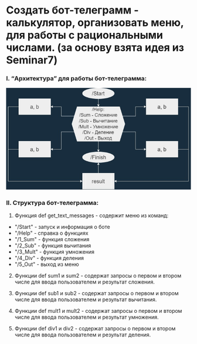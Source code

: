 # Создать бот-телеграмм - калькулятор, организовать меню, для работы с рациональными числами. (за основу взята идея из Seminar7)

### I. **“Архитектура” для работы бот-телеграмма:**

![Блок-Схема бот-телеграмм калькулятора](ForSimpleCalc.jpg)

### II. **Структура бот-телеграмма:**

1. Функция def get_text_messages - содержит меню из команд:

* "/Start" - запуск и информация о боте
* "/Help" - справка о функциях
* "/1_Sum" - функция сложения
* "/2_Sub" - функция вычитания
* "/3_Mult" - функция умножения
* "/4_Div" - функция деления
* "/5_Out" - выход из меню

2. Функции def sum1 и sum2 - содержат запросы о первом и втором числе для ввода пользователем и результат сложения.

3. Функции def sub1 и sub2 - содержат запросы о первом и втором числе для ввода пользователем и результат вычитания.

5. Функции def mult1 и mult2 - содержат запросы о первом и втором числе для ввода пользователем и результат умножения.

6. Функции def div1 и div2 - содержат запросы о первом и втором числе для ввода пользователем и результат деления.